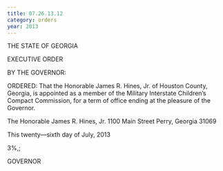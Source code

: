 ```yaml
---
title: 07.26.13.12
category: orders
year: 2013
---
```

 

THE STATE OF GEORGIA

EXECUTIVE ORDER

BY THE GOVERNOR:

ORDERED: That the Honorable James R. Hines, Jr. of
Houston County, Georgia, is appointed as a
member of the Military Interstate Children’s
Compact Commission, for a term of office
ending at the pleasure of the Governor.

The Honorable James R. Hines, Jr.
1100 Main Street
Perry, Georgia 31069

This twenty—sixth day of July, 2013

3%,;

GOVERNOR

 

